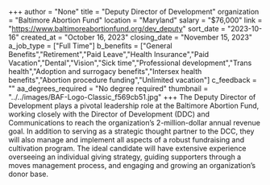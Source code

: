 +++
author = "None"
title = "Deputy Director of Development"
organization = "Baltimore Abortion Fund"
location = "Maryland"
salary = "$76,000"
link = "https://www.baltimoreabortionfund.org/dev_deputy"
sort_date = "2023-10-16"
created_at = "October 16, 2023"
closing_date = "November 15, 2023"
a_job_type = ["Full Time"]
b_benefits = ["General Benefits","Retirement","Paid Leave","Health Insurance","Paid Vacation","Dental","Vision","Sick time","Professional development","Trans health","Adoption and surrogacy benefits","Intersex health benefits","Abortion procedure funding","Unlimited vacation"]
c_feedback = ""
aa_degrees_required = "No degree required"
thumbnail = "../../images/BAF-Logo-Classic_f569cb51.jpg"
+++
The Deputy Director of Development plays a pivotal leadership role at the Baltimore Abortion Fund, working closely with the Director of Development (DDC) and Communications to reach the organization’s 2-million-dollar annual revenue goal. In addition to serving as a strategic thought partner to the DCC, they will also manage and implement all aspects of a robust fundraising and cultivation program. The ideal candidate will have extensive experience overseeing an individual giving strategy, guiding supporters through a moves management process, and engaging and growing an organization’s donor base.